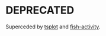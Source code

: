 # DEPRECATED

Superceded by [tsplot](https://github.com/justinbois/tsplot) and [fish-activity](https://github.com/justinbois/fish-activity).
